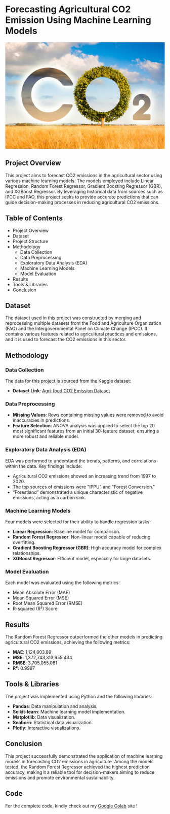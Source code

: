 # Forecasting Agricultural CO2 Emission Using Machine Learning Models

![CO2 Emission](https://github.com/sivashankarialaganandham/Agro_CO2_Emission/blob/main/CO2%20Emission%20Image.jpg)

## Project Overview
This project aims to forecast CO2 emissions in the agricultural sector using various machine learning models. The models employed include Linear Regression, Random Forest Regressor, Gradient Boosting Regressor (GBR), and XGBoost Regressor. By leveraging historical data from sources such as IPCC and FAO, this project seeks to provide accurate predictions that can guide decision-making processes in reducing agricultural CO2 emissions. 

## Table of Contents
- Project Overview
- Dataset
- Project Structure
- Methodology
    - Data Collection
    - Data Preprocessing
    - Exploratory Data Analysis (EDA)
    - Machine Learning Models
    - Model Evaluation
- Results
- Tools & Libraries
- Conclusion

## Dataset
The dataset used in this project was constructed by merging and reprocessing multiple datasets from the Food and Agriculture Organization (FAO) and the Intergovernmental Panel on Climate Change (IPCC). It contains various features related to agricultural practices and emissions, and it is used to forecast the CO2 emissions in this sector.

## Methodology
### Data Collection
The data for this project is sourced from the Kaggle dataset:
- **Dataset Link**: [Agri-food CO2 Emission Dataset](https://www.kaggle.com/datasets/alessandrolobello/agri-food-co2-emission-dataset-forecasting-ml/data)

### Data Preprocessing
- **Missing Values**: Rows containing missing values were removed to avoid inaccuracies in predictions.
- **Feature Selection**: ANOVA analysis was applied to select the top 20 most significant features from an initial 30-feature dataset, ensuring a more robust and reliable model.

### Exploratory Data Analysis (EDA)
EDA was performed to understand the trends, patterns, and correlations within the data. Key findings include:
- Agricultural CO2 emissions showed an increasing trend from 1997 to 2020.
- The top sources of emissions were "IPPU" and "Forest Conversion."
- “Forestland” demonstrated a unique characteristic of negative emissions, acting as a carbon sink.

### Machine Learning Models
Four models were selected for their ability to handle regression tasks:
- **Linear Regression**: Baseline model for comparison.
- **Random Forest Regressor**: Non-linear model capable of reducing overfitting.
- **Gradient Boosting Regressor (GBR)**: High accuracy model for complex relationships.
- **XGBoost Regressor**: Efficient model, especially for large datasets.

### Model Evaluation
Each model was evaluated using the following metrics:
- Mean Absolute Error (MAE)
- Mean Squared Error (MSE)
- Root Mean Squared Error (RMSE)
- R-squared (R²) Score

## Results
The Random Forest Regressor outperformed the other models in predicting agricultural CO2 emissions, achieving the following metrics:
- **MAE**: 1,124,603.89
- **MSE**: 1,372,743,313,955.434
- **RMSE**: 3,705,055.081
- **R²**: 0.9997

## Tools & Libraries
The project was implemented using Python and the following libraries:
- **Pandas**: Data manipulation and analysis.
- **Scikit-learn**: Machine learning model implementation.
- **Matplotlib**: Data visualization.
- **Seaborn**: Statistical data visualization.
- **Plotly**: Interactive visualizations.

## Conclusion
This project successfully demonstrated the application of machine learning models in forecasting CO2 emissions in agriculture. Among the models tested, the Random Forest Regressor achieved the highest prediction accuracy, making it a reliable tool for decision-makers aiming to reduce emissions and promote environmental sustainability.

## Code
For the complete code, kindly check out my [Google Colab](https://colab.research.google.com/drive/1IWnFHABIn30Y3KH_yrqx5sdPmu4FQMy-?usp=sharing) site !
